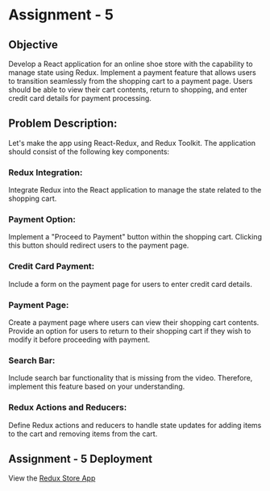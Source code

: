# Assignment - 5

## Objective
Develop a React application for an online shoe store with the capability to manage state using Redux. Implement a payment feature that allows users to transition seamlessly from the shopping cart to a payment page. Users should be able to view their cart contents, return to shopping, and enter credit card details for payment processing.

## Problem Description:
Let's make the app using React-Redux, and Redux Toolkit. The application should consist of the following key components:

### Redux Integration:
Integrate Redux into the React application to manage the state related to the shopping cart.

### Payment Option: 
Implement a "Proceed to Payment" button within the shopping cart. Clicking this button should redirect users to the payment page.

### Credit Card Payment:
Include a form on the payment page for users to enter credit card details. 

### Payment Page: 
Create a payment page where users can view their shopping cart contents. Provide an option for users to return to their shopping cart if they wish to modify it before proceeding with payment.

### Search Bar: 
Include search bar functionality that is missing from the video. Therefore, implement this feature based on your understanding. 

### Redux Actions and Reducers:
Define Redux actions and reducers to handle state updates for adding items to the cart and removing items from the cart.

## Assignment - 5 Deployment
View the [Redux Store App](https://tutedude-redux-store-app-assignment-5.netlify.app/)